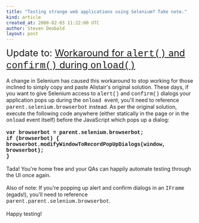 ```yaml
---
title: "Testing strange web applications using Selenium? Take note."
kind: article
created_at: 2008-02-03 11:22:00 UTC
author: Steven Deobald
layout: post
---
```

<span style="font-size:180%;">Update to: <a href="https://www.mail-archive.com/selenium-users@lists.public.thoughtworks.org/msg00652.html">Workaround for <span style="font-family: courier new;">alert()</span> and <span style="font-family: courier new;">confirm()</span> during <span style="font-family: courier new;">onload()</span></a></span><br /><br />A change in Selenium has caused this workaround to stop working for those inclined to simply copy and paste Alistair's original solution. These days, if you want to give Selenium access to <span style="font-family: courier new;">alert()</span> and <span style="font-family: courier new;">confirm()</span> dialogs your application pops up during the <span style="font-family: courier new;">onload </span>event, you'll need to reference <span style="font-family: courier new;">parent.selenium.browserbot</span> instead. As per the original solution, execute the following code anywhere (either statically in the page or in the <span style="font-family: courier new;">onload</span> event itself) before the JavaScript which pops up a dialog:<br /><br /><span style="font-family: courier new; font-weight: bold;">var browserbot = parent.selenium.browserbot;</span><br /><span style="font-family: courier new; font-weight: bold;"> if (browserbot) {</span><br /><span style="font-family: courier new; font-weight: bold;">    browserbot.modifyWindowToRecordPopUpDialogs(window, browserbot);</span><br /><span style="font-family: courier new; font-weight: bold;"> }</span><br /><br />Tada! You're home free and your QAs can happily automate testing through the UI once again.<br /><br />Also of note: If you're popping up alert and confirm dialogs in an <span style="font-family: courier new;">IFrame </span>(egads!), you'll need to reference <span style="font-family: courier new;">parent.parent.selenium.browserbot</span>.<br /><br />Happy testing!

